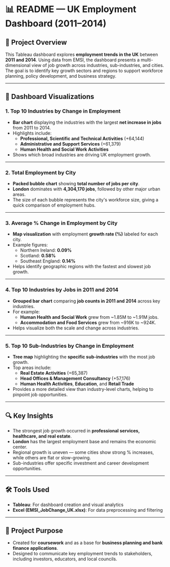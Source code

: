 # 📊 README — UK Employment Dashboard (2011–2014)

## 📝 Project Overview

This Tableau dashboard explores **employment trends in the UK** between **2011 and 2014**. Using data from EMSI, the dashboard presents a multi-dimensional view of job growth across industries, sub-industries, and cities. The goal is to identify key growth sectors and regions to support workforce planning, policy development, and business strategy.

---

## 📌 Dashboard Visualizations

### 1. Top 10 Industries by Change in Employment
- **Bar chart** displaying the industries with the largest **net increase in jobs** from 2011 to 2014.
- Highlights include:
  - **Professional, Scientific and Technical Activities** (+64,144)
  - **Administrative and Support Services** (+61,379)
  - **Human Health and Social Work Activities**
- Shows which broad industries are driving UK employment growth.

---

### 2. Total Employment by City
- **Packed bubble chart** showing **total number of jobs per city**.
- **London** dominates with **4,304,170 jobs**, followed by other major urban areas.
- The size of each bubble represents the city's workforce size, giving a quick comparison of employment hubs.

---

### 3. Average % Change in Employment by City
- **Map visualization** with employment **growth rate (%)** labeled for each city.
- Example figures:
  - Northern Ireland: **0.09%**
  - Scotland: **0.58%**
  - Southeast England: **0.14%**
- Helps identify geographic regions with the fastest and slowest job growth.

---

### 4. Top 10 Industries by Jobs in 2011 and 2014
- **Grouped bar chart** comparing **job counts in 2011 and 2014** across key industries.
- For example:
  - **Human Health and Social Work** grew from ~1.85M to ~1.91M jobs.
  - **Accommodation and Food Services** grew from ~916K to ~924K.
- Helps visualize both the scale and change across industries.

---

### 5. Top 10 Sub-Industries by Change in Employment
- **Tree map** highlighting the **specific sub-industries** with the most job growth.
- Top areas include:
  - **Real Estate Activities** (+65,387)
  - **Head Offices & Management Consultancy** (+57,176)
  - **Human Health Activities**, **Education**, and **Retail Trade**
- Provides a more detailed view than industry-level charts, helping to pinpoint job opportunities.

---

## 🔍 Key Insights
- The strongest job growth occurred in **professional services, healthcare, and real estate**.
- **London** has the largest employment base and remains the economic center.
- Regional growth is uneven — some cities show strong % increases, while others are flat or slow-growing.
- Sub-industries offer specific investment and career development opportunities.

---

## 🛠 Tools Used
- **Tableau**: For dashboard creation and visual analytics  
- **Excel (EMSI_JobChange_UK.xlsx)**: For data preprocessing and filtering

---

## 🎯 Project Purpose
- Created for **coursework** and as a base for **business planning and bank finance applications**.
- Designed to communicate key employment trends to stakeholders, including investors, educators, and local councils.
